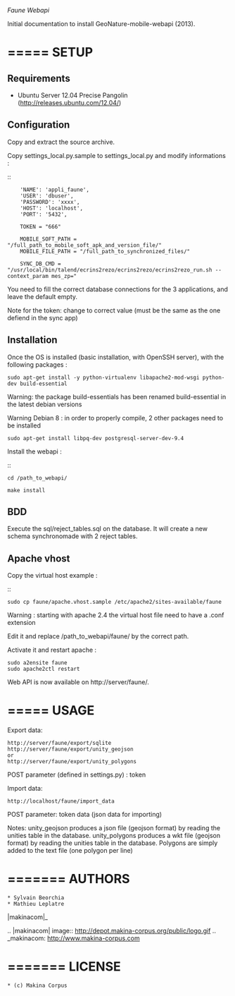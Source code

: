 *Faune Webapi*

Initial documentation to install GeoNature-mobile-webapi (2013). 

=====
SETUP
=====

Requirements
------------

* Ubuntu Server 12.04 Precise Pangolin (http://releases.ubuntu.com/12.04/)

Configuration
--------------  

Copy and extract the source archive.

Copy settings_local.py.sample to settings_local.py and modify informations :

::

        'NAME': 'appli_faune',
        'USER': 'dbuser',    
        'PASSWORD': 'xxxx',   
        'HOST': 'localhost',  
        'PORT': '5432',       

        TOKEN = "666"

        MOBILE_SOFT_PATH = "/full_path_to_mobile_soft_apk_and_version_file/"
        MOBILE_FILE_PATH = "/full_path_to_synchronized_files/"

        SYNC_DB_CMD = "/usr/local/bin/talend/ecrins2rezo/ecrins2rezo/ecrins2rezo_run.sh --context_param mes_zp="

You need to fill the correct database connections for the 3 applications, and leave the default empty.

Note for the token: change to correct value (must be the same as the one defiend in the sync app)

Installation
------------

Once the OS is installed (basic installation, with OpenSSH server), with the following packages :

    sudo apt-get install -y python-virtualenv libapache2-mod-wsgi python-dev build-essential

Warning: the package build-essentials has been renamed build-essential in the latest debian versions

Warning Debian 8 : in order to properly compile, 2 other packages need to be installed
    
    sudo apt-get install libpq-dev postgresql-server-dev-9.4


Install the webapi :

::

    cd /path_to_webapi/
    
    make install

BDD
---

Execute the sql/reject_tables.sql on the database.
It will create a new schema synchronomade with 2 reject tables.

Apache vhost
------------

Copy the virtual host example :

::

    sudo cp faune/apache.vhost.sample /etc/apache2/sites-available/faune
    
Warning : starting with apache 2.4 the virtual host file need to have a .conf extension

Edit it and replace /path_to_webapi/faune/ by the correct path.


Activate it and restart apache :

    sudo a2ensite faune
    sudo apache2ctl restart


Web API is now available on http://server/faune/.


=====
USAGE
=====

Export data:

    http://server/faune/export/sqlite
    http://server/faune/export/unity_geojson
    or
    http://server/faune/export/unity_polygons

POST parameter (defined in settings.py) :
    token

Import data:

    http://localhost/faune/import_data

POST parameter:
    token
    data (json data for importing)


Notes:
unity_geojson produces a json file (geojson format) by reading the unities table in the database.
unity_polygons produces a wkt file (geojson format) by reading the unities table in the database. Polygons are simply added to the text file (one polygon per line)


=======
AUTHORS
=======

    * Sylvain Beorchia
    * Mathieu Leplatre

|makinacom|_

.. |makinacom| image:: http://depot.makina-corpus.org/public/logo.gif
.. _makinacom:  http://www.makina-corpus.com


=======
LICENSE
=======

    * (c) Makina Corpus
